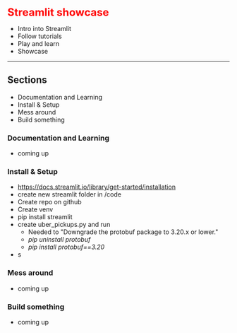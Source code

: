 <span style="color:red;font-weight:700;font-size:24px"> 
Streamlit showcase
</span>

- Intro into Streamlit
- Follow tutorials
- Play and learn
- Showcase
---

## Sections
- Documentation and Learning
- Install & Setup
- Mess around
- Build something


### Documentation and Learning
- coming up


### Install & Setup
- https://docs.streamlit.io/library/get-started/installation
- create new streamlit folder in /code
- Create repo on github
- Create venv
- pip install streamlit
- create uber_pickups.py and run 
    - Needed to "Downgrade the protobuf package to 3.20.x or lower."
    - *pip uninstall  protobuf*
    - *pip install protobuf==3.20*
- s 


### Mess around
- coming up


### Build something
- coming up